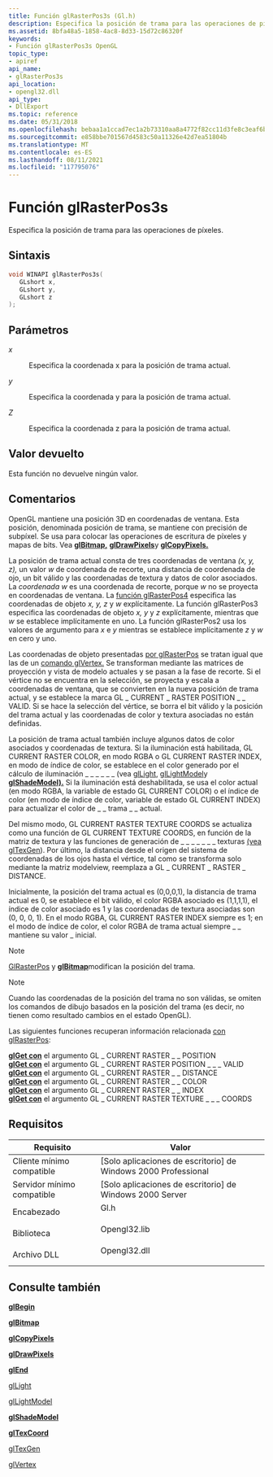 ```yaml
---
title: Función glRasterPos3s (Gl.h)
description: Especifica la posición de trama para las operaciones de píxeles. | Función glRasterPos3s (Gl.h)
ms.assetid: 8bfa48a5-1858-4ac8-8d33-15d72c86320f
keywords:
- Función glRasterPos3s OpenGL
topic_type:
- apiref
api_name:
- glRasterPos3s
api_location:
- opengl32.dll
api_type:
- DllExport
ms.topic: reference
ms.date: 05/31/2018
ms.openlocfilehash: bebaa1a1ccad7ec1a2b73310aa8a4772f82cc11d3fe8c3eaf6b101ff730006b5
ms.sourcegitcommit: e858bbe701567d4583c50a11326e42d7ea51804b
ms.translationtype: MT
ms.contentlocale: es-ES
ms.lasthandoff: 08/11/2021
ms.locfileid: "117795076"
---
```

# <a name="glrasterpos3s-function"></a>Función glRasterPos3s

Especifica la posición de trama para las operaciones de píxeles.

## <a name="syntax"></a>Sintaxis


```C++
void WINAPI glRasterPos3s(
   GLshort x,
   GLshort y,
   GLshort z
);
```



## <a name="parameters"></a>Parámetros

<dl> <dt>

*x* 
</dt> <dd>

Especifica la coordenada x para la posición de trama actual.

</dd> <dt>

*y* 
</dt> <dd>

Especifica la coordenada y para la posición de trama actual.

</dd> <dt>

*Z* 
</dt> <dd>

Especifica la coordenada z para la posición de trama actual.

</dd> </dl>

## <a name="return-value"></a>Valor devuelto

Esta función no devuelve ningún valor.

## <a name="remarks"></a>Comentarios

OpenGL mantiene una posición 3D en coordenadas de ventana. Esta posición, denominada posición de trama, se mantiene con precisión de subpíxel. Se usa para colocar las operaciones de escritura de píxeles y mapas de bits. Vea [**glBitmap,**](glbitmap.md) [**glDrawPixels**](gldrawpixels.md)y [**glCopyPixels.**](glcopypixels.md)

La posición de trama actual consta de tres coordenadas de ventana *(x, y, z),* un valor *w* de coordenada de recorte, una distancia de coordenada de ojo, un bit válido y las coordenadas de textura y datos de color asociados. La *coordenada w* es una coordenada de recorte, porque *w* no se proyecta en coordenadas de ventana. La [función glRasterPos4](glrasterpos-functions.md) especifica las coordenadas de objeto *x, y, z* y *w* explícitamente. La función glRasterPos3 especifica las coordenadas de objeto *x, y* y *z* explícitamente, mientras que *w* se establece implícitamente en uno. La función glRasterPos2 usa los valores de argumento para *x* e *y* mientras se establece implícitamente *z* y *w* en cero y uno.

Las coordenadas de objeto presentadas [por glRasterPos](glrasterpos-functions.md) se tratan igual que las de un [comando glVertex.](glvertex-functions.md) Se transforman mediante las matrices de proyección y vista de modelo actuales y se pasan a la fase de recorte. Si el vértice no se encuentra en la selección, se proyecta y escala a coordenadas de ventana, que se convierten en la nueva posición de trama actual, y se establece la marca GL \_ CURRENT \_ RASTER POSITION \_ \_ VALID. Si se hace la selección del vértice, se borra el bit válido y la posición del trama actual y las coordenadas de color y textura asociadas no están definidas.

La posición de trama actual también incluye algunos datos de color asociados y coordenadas de textura. Si la iluminación está habilitada, GL CURRENT RASTER COLOR, en modo RGBA o GL CURRENT RASTER INDEX, en modo de índice de color, se establece en el color generado por el cálculo de iluminación \_ \_ \_ \_ \_ \_ (vea [glLight](gllight-functions.md), [glLightModel](gllightmodel-functions.md)y [**glShadeModel).**](glshademodel.md) Si la iluminación está deshabilitada, se usa el color actual (en modo RGBA, la variable de estado GL CURRENT COLOR) o el índice de color (en modo de índice de color, variable de estado GL CURRENT INDEX) para actualizar el color de \_ \_ trama \_ \_ actual.

Del mismo modo, GL CURRENT RASTER TEXTURE COORDS se actualiza como una función de GL CURRENT TEXTURE COORDS, en función de la matriz de textura y las funciones de generación de \_ \_ \_ \_ \_ \_ \_ texturas [(vea glTexGen](gltexgen-functions.md)). Por último, la distancia desde el origen del sistema de coordenadas de los ojos hasta el vértice, tal como se transforma solo mediante la matriz modelview, reemplaza a GL \_ CURRENT \_ RASTER \_ DISTANCE.

Inicialmente, la posición del trama actual es (0,0,0,1), la distancia de trama actual es 0, se establece el bit válido, el color RGBA asociado es (1,1,1,1), el índice de color asociado es 1 y las coordenadas de textura asociadas son (0, 0, 0, 1). En el modo RGBA, GL CURRENT RASTER INDEX siempre es 1; en el modo de índice de color, el color RGBA de trama actual siempre \_ \_ mantiene su valor \_ inicial.

> [!Note]  
> [GlRasterPos](glrasterpos-functions.md) y [**glBitmap**](glbitmap.md)modifican la posición del trama.

 

> [!Note]  
> Cuando las coordenadas de la posición del trama no son válidas, se omiten los comandos de dibujo basados en la posición del trama (es decir, no tienen como resultado cambios en el estado OpenGL).

 

Las siguientes funciones recuperan información relacionada [con glRasterPos](glrasterpos-functions.md):

<dl>

[**glGet con**](glgetbooleanv--glgetdoublev--glgetfloatv--glgetintegerv.md) el argumento GL \_ CURRENT RASTER \_ \_ POSITION  
[**glGet con**](glgetbooleanv--glgetdoublev--glgetfloatv--glgetintegerv.md) el argumento GL \_ CURRENT RASTER POSITION \_ \_ \_ VALID  
[**glGet con**](glgetbooleanv--glgetdoublev--glgetfloatv--glgetintegerv.md) el argumento GL \_ CURRENT RASTER \_ \_ DISTANCE  
[**glGet con**](glgetbooleanv--glgetdoublev--glgetfloatv--glgetintegerv.md) el argumento GL \_ CURRENT RASTER \_ \_ COLOR  
[**glGet con**](glgetbooleanv--glgetdoublev--glgetfloatv--glgetintegerv.md) el argumento GL \_ CURRENT RASTER \_ \_ INDEX  
[**glGet con**](glgetbooleanv--glgetdoublev--glgetfloatv--glgetintegerv.md) el argumento GL \_ CURRENT RASTER TEXTURE \_ \_ \_ COORDS  
</dl>

## <a name="requirements"></a>Requisitos



| Requisito | Valor |
|-------------------------------------|-----------------------------------------------------------------------------------------|
| Cliente mínimo compatible<br/> | \[Solo aplicaciones de escritorio\] de Windows 2000 Professional<br/>                              |
| Servidor mínimo compatible<br/> | \[Solo aplicaciones de escritorio\] de Windows 2000 Server<br/>                                    |
| Encabezado<br/>                   | <dl> <dt>Gl.h</dt> </dl>         |
| Biblioteca<br/>                  | <dl> <dt>Opengl32.lib</dt> </dl> |
| Archivo DLL<br/>                      | <dl> <dt>Opengl32.dll</dt> </dl> |



## <a name="see-also"></a>Consulte también

<dl> <dt>

[**glBegin**](glbegin.md)
</dt> <dt>

[**glBitmap**](glbitmap.md)
</dt> <dt>

[**glCopyPixels**](glcopypixels.md)
</dt> <dt>

[**glDrawPixels**](gldrawpixels.md)
</dt> <dt>

[**glEnd**](glend.md)
</dt> <dt>

[glLight](gllight-functions.md)
</dt> <dt>

[glLightModel](gllightmodel-functions.md)
</dt> <dt>

[**glShadeModel**](glshademodel.md)
</dt> <dt>

[**glTexCoord**](gltexcoord-functions.md)
</dt> <dt>

[glTexGen](gltexgen-functions.md)
</dt> <dt>

[glVertex](glvertex-functions.md)
</dt> </dl>

 

 





